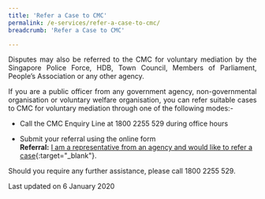 ```yaml
---
title: 'Refer a Case to CMC'
permalink: /e-services/refer-a-case-to-cmc/
breadcrumb: 'Refer a Case to CMC'

---
```



<p style="text-align: justify">Disputes may also be referred to the CMC for voluntary mediation by the Singapore Police Force, HDB, Town Council, Members of Parliament, People’s Association or any other agency.</p>

<p style="text-align: justify">If you are a public officer from any government agency, non-governmental organisation or voluntary welfare organisation, you can refer suitable cases to CMC for voluntary mediation through one of the following modes:-</p>

* Call the CMC Enquiry Line at 1800 2255 529 during office hours

* Submit your referral using the online form <br>**Referral:** [I am a representative from an agency and would like to refer a case](https://form.gov.sg/5dbfebfa1b03c2001911fc19){:target="_blank"}.

<p style="text-align: justify">Should you require any further assistance, please call 1800 2255 529.</p> 

<p class="right-side-updated">Last updated on 6 January 2020 </p> 

